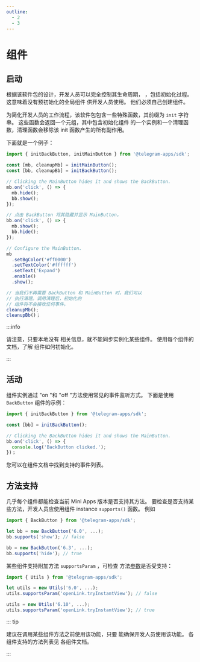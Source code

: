 ```yaml
---
outline:
  - 2
  - 3
---
```


# 组件

## 启动

根据该软件包的设计，开发人员可以完全控制其生命周期，
，包括初始化过程。 这意味着没有预初始化的全局组件
供开发人员使用。 他们必须自己创建组件。

为简化开发人员的工作流程，该软件包包含一些特殊函数，其前缀为
`init` 字符串。 这些函数会返回一个元组，其中包含初始化组件
的一个实例和一个清理函数，清理函数会移除该 init 函数产生的所有副作用。

下面就是一个例子：

```typescript
import { initBackButton, initMainButton } from '@telegram-apps/sdk';

const [mb, cleanupMb] = initMainButton();
const [bb, cleanupBb] = initBackButton();

// Clicking the MainButton hides it and shows the BackButton.
mb.on('click', () => {
  mb.hide();
  bb.show();
});

// 点击 BackButton 将其隐藏并显示 MainButton。
bb.on('click', () => {
  mb.show();
  bb.hide();
});

// Configure the MainButton.
mb
  .setBgColor('#ff0000')
  .setTextColor('#ffffff')
  .setText('Expand')
  .enable()
  .show();

// 当我们不再需要 BackButton 和 MainButton 时，我们可以 
// 执行清理。调用清理后，初始化的 
// 组件将不会接收任何事件。
cleanupMb();
cleanupBb()；
```

:::info

请注意，只要本地没有
相关信息，就不能同步实例化某些组件。 使用每个组件的文档，了解
组件如何初始化。

:::

## 活动

组件实例通过 "on "和 "off "方法使用常见的事件监听方式。
下面是使用 `BackButton` 组件的示例：

```typescript
import { initBackButton } from '@telegram-apps/sdk';

const [bb] = initBackButton();

// Clicking the BackButton hides it and shows the MainButton.
bb.on('click', () => {
  console.log('BackButton clicked.');
})；
```

您可以在组件文档中找到支持的事件列表。

## 方法支持

几乎每个组件都能检查当前
Mini Apps 版本是否支持其方法。 要检查是否支持某些方法，开发人员应使用组件
instance `supports()` 函数。 例如

```typescript
import { BackButton } from '@telegram-apps/sdk';

let bb = new BackButton('6.0', ...);
bb.supports('show'); // false

bb = new BackButton('6.3', ...);
bb.supports('hide'); // true
```

某些组件支持附加方法 `supportsParam` ，可检查
方法<ins>参数</ins>是否受支持：

```typescript
import { Utils } from '@telegram-apps/sdk';

let utils = new Utils('6.0', ...);
utils.supportsParam('openLink.tryInstantView'); // false

utils = new Utils('6.10', ...);
utils.supportsParam('openLink.tryInstantView'); // true
```

::: tip

建议在调用某些组件方法之前使用该功能，只要
能确保开发人员使用该功能。 各组件支持的方法列表见
各组件文档。

:::
